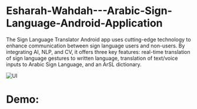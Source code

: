 # Esharah-Wahdah---Arabic-Sign-Language-Android-Application
The Sign Language Translator Android app uses cutting-edge technology to enhance communication between sign language users and non-users. By integrating AI, NLP, and CV, it offers three key features: real-time translation of sign language gestures to written language, translation of text/voice inputs to Arabic Sign Language, and an ArSL dictionary.

![UI](https://github.com/linaii/Esharah-Wahdah---Arabic-Sign-Language-Android-Application/assets/104179292/90b3ce2a-9a9c-4d4a-8ccc-d1033a3d15bf)


# Demo:
